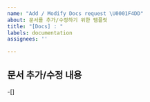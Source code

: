 ```yaml
---
name: "Add / Modify Docs request \U0001F4DD"
about: 문서를 추가/수정하기 위한 템플릿
title: "[Docs] : "
labels: documentation
assignees: ''

---
```


## 문서 추가/수정 내용
-[]
